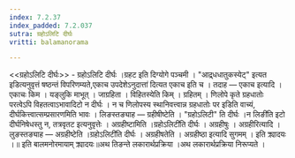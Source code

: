 ```yaml
---
index: 7.2.37
index_padded: 7.2.037
sutra: ग्रहोऽलिटि दीर्घः
vritti: balamanorama

---
```

<<ग्रहोऽलिटि दीर्घः>> - ग्रहोऽलिटि दीर्घः ।ग्रहट इति दिग्योगे पञ्चमी । "आद्र्धधातुकस्येट्" इत्यत इडित्यनुवृत्तं षष्ठन्तं विपरिणम्यते,एकाच उपदेशेऽनुदात्ता॑ दित्यत एकाच इति च । तदाह  — एकाच इत्यादि । एकाचः किम  । यङ्लुकि माभूत् । जाग्रहिता । विहितस्येति किम्  । ग्रहितम् । णिलोपे कृते ग्रहधातोः परत्वेऽपि विहतत्वाऽभावादिटो न दीर्घः । न च णिलोपस्य स्थानिवत्त्वान्न ग्रहधातोः पर इडिति वाच्यं, दीर्घकित्त्वात्सम्प्रसारणमिति भावः । लिङस्तङ्याह —  ग्रहीषीष्टेति । "ग्रहोऽलिटी" ति दीर्घः ।न लिङी॑ति इटो दीर्घनिषेधस्तु न, तत्रवृतट इत्यनुवृत्तेः । अग्रहीष्टामिति ।ग्रहोऽलिटी॑ति दीर्घः । अग्रहीषुः । अग्रहीरित्यादि । लुङस्तङ्याह —  अग्रहीष्टेति ।ग्रहोऽलिटी॑ति दीर्घः । अग्रहीषतेति । अग्रहीष्ठा इत्यादि सुगमम् । इति क्र्यादयः ।॥ इति बालमनोरमायाम् क्र्यादयः॥अथ तिङन्ते लकारार्थप्रक्रिया ।अथ लकारार्थप्रक्रिया निरूप्यते । 